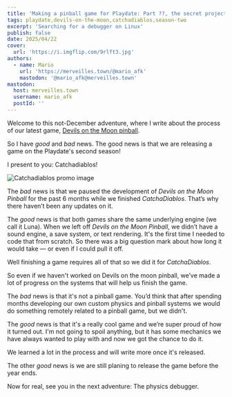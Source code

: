 ```yaml
---
title: 'Making a pinball game for Playdate: Part ??, the secret project'
tags: playdate,devils-on-the-moon,catchadiablos,season-two
excerpt: 'Searching for a debugger on Linux'
publish: false
date: 2025/04/22
cover:
  url: 'https://i.imgflip.com/9rlft3.jpg'
authors:
  - name: Mario
    url: 'https://merveilles.town/@mario_afk'
    mastodon: '@mario_afk@merveilles.town'
mastodon:
  host: merveilles.town
  username: mario_afk
  postId: ''
---
```


Welcome to this not-December adventure, where I write about the process of our latest game, [Devils on the Moon pinball](https://play.date/games/devils-on-the-moon-pinball/).

So I have _good_ and _bad_ news. The good news is that we are releasing a game on the Playdate's second season!

I present to you: Catchadiablos!

![Catchadiablos promo image](https://i.imgflip.com/9rlft3.jpg)

The _bad_ news is that we paused the development of _Devils on the Moon Pinball_ for the past 6 months while we finished _CatchaDiablos_. That’s why there haven’t been any updates on it.

The _good_ news is that both games share the same underlying engine (we call it Luna). When we left off _Devils on the Moon Pinball_, we didn’t have a sound engine, a save system, or text rendering. It's the first time I needed to code that from scratch. So there was a big question mark about how long it would take — or even if I could pull it off.

Well finishing a game requires all of that so we did it for _CatchaDiablos_.

So even if we haven't worked on Devils on the moon pinball, we’ve made a lot of progress on the systems that will help us finish the game.

The _bad_ news is that it's not a pinball game. You’d think that after spending months developing our own custom physics and pinball systems we would do something remotely related to a pinball game, but we didn't.

The _good_ news is that it's a really cool game and we’re super proud of how it turned out. I'm not going to spoil anything, but it has some mechanics we have always wanted to play with and now we got the chance to do it.

We learned a lot in the process and will write more once it's released.

The other _good_ news is we are still planing to release the game before the year ends.

Now for real, see you in the next adventure: The physics debugger.
